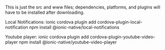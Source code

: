 This is just the src and www files; dependencies, platforms, and plugins will have to be installed after downloading.

Local Notifications: 
ionic cordova plugin add cordova-plugin-local-notification
npm install @ionic-native/local-notifications

Youtube player:
ionic cordova plugin add cordova-plugin-youtube-video-player
npm install @ionic-native/youtube-video-player
